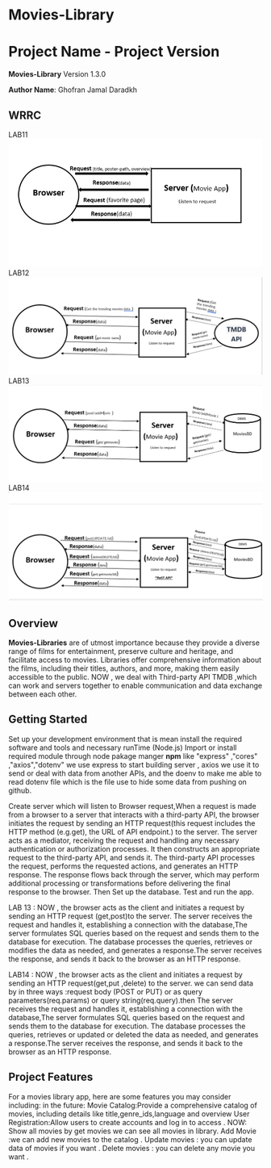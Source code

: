 # Movies-Library
# Project Name - Project Version
**Movies-Library** Version 1.3.0

**Author Name**: Ghofran Jamal Daradkh

## WRRC
LAB11
![Alt text](assets/server.PNG)
LAB12
![Alt text](assets/wrrcwithAPI.PNG)
LAB13
![Alt text](assets/DBMS.PNG)
LAB14
![Alt text](assets/WRRC4.PNG)





## Overview
**Movies-Libraries** are of utmost importance because they provide a diverse range of films for entertainment, preserve culture and heritage, and facilitate access to movies. Libraries offer comprehensive information about the films, including their titles, authors, and more, making them easily accessible to the public.
NOW , we deal with Third-party API TMDB ,which can work and servers  together to enable communication and data exchange between each other.

## Getting Started
<!-- What are the steps that a user must take in order to build this app on their own machine and get it running? -->
Set up your development environment that is mean install the required software and tools and necessary runTime (Node.js)
Import or install required module through node pakage manger **npm** like "express" ,"cores" ,"axios","dotenv"
we use express to start building server , axios we use it to send or deal with data from another APIs,
and the doenv to make me able to read dotenv file which is the file use to hide some data from pushing on github.


Create server which will listen to Browser request,When a request is made from a browser to a server that interacts with a third-party API, the browser initiates the request by sending an HTTP request(this request includes the HTTP method (e.g.get), the URL of API endpoint.) to the server. The server acts as a mediator, receiving the request and handling any necessary authentication or authorization processes. It then constructs an appropriate request to the third-party API, and sends it. The third-party API processes the request, performs the requested actions, and generates an HTTP response. The response flows back through the server, which may perform additional processing or transformations before delivering the final response to the browser. 
Then Set up the database.
Test and run the app.

LAB 13 :
NOW , the browser acts as the client and initiates a request by sending an HTTP request (get,post)to the server. The server receives the request and handles it, establishing a connection with the database,The server formulates SQL queries based on the request and sends them to the database for execution. The database processes the queries, retrieves or modifies the data as needed, and generates a response.The server receives the response,  and sends it back to the browser as an HTTP response.

LAB14 :
NOW , the browser acts as the client and initiates a request by sending an HTTP request(get,put ,delete) to the server.
we can send data by in three ways :request body (POST or PUT) or as query parameters(req.params) or query string(req.query).then  The server receives the request and handles it, establishing a connection with the database,The server formulates SQL queries based on the request and sends them to the database for execution. The database processes the queries, retrieves or updated or deleted the data as needed, and generates a response.The server receives the response,  and sends it back to the browser as an HTTP response.



## Project Features
<!-- What are the features included in you app -->
For a movies library app, here are some features you may consider including: 
in the future:
Movie Catalog:Provide a comprehensive catalog of movies, including details like title,genre_ids,language and overview 
User Registration:Allow users to create accounts and log in to access .
NOW:
Show all movies by get movies we can see all movies in library.
Add Movie :we can add new movies to the catalog .
Update movies : you can update data of movies if you want .
Delete movies : you can delete any movie you want .
